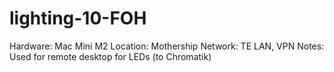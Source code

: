# lighting-10-FOH

Hardware: Mac Mini M2
Location: Mothership
Network: TE LAN, VPN
Notes: Used for remote desktop for LEDs (to Chromatik)